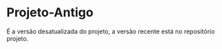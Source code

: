 # Projeto-Antigo
É a versão desatualizada do projeto, a versão recente está no repositório projeto.
